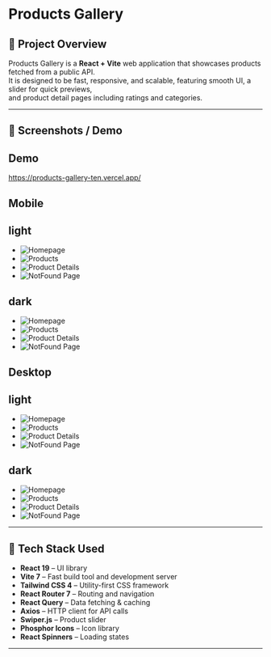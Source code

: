 # Products Gallery

## 📝 Project Overview

Products Gallery is a **React + Vite** web application that showcases products fetched from a public API.  
It is designed to be fast, responsive, and scalable, featuring smooth UI, a slider for quick previews,  
and product detail pages including ratings and categories.

---

## 📸 Screenshots / Demo

## Demo

https://products-gallery-ten.vercel.app/

## Mobile

## light

- ![Homepage](./screenshots/mobile/light%20mode/01.png)
- ![Products](./screenshots/mobile/light%20mode/02.png)
- ![Product Details](./screenshots/mobile/light%20mode/03.png)
- ![NotFound Page](./screenshots/mobile/light%20mode/04.png)

## dark

- ![Homepage](./screenshots/mobile/dark%20mode/01.png)
- ![Products](./screenshots/mobile/dark%20mode/02.png)
- ![Product Details](./screenshots/mobile/dark%20mode/03.png)
- ![NotFound Page](./screenshots/mobile/dark%20mode/04.png)

## Desktop

## light

- ![Homepage](./screenshots/desktop/light%20mode/01.png)
- ![Products](./screenshots/desktop/light%20mode/02.png)
- ![Product Details](./screenshots/desktop/light%20mode/03.png)
- ![NotFound Page](./screenshots/desktop/light%20mode/04.png)

## dark

- ![Homepage](./screenshots/desktop/dark%20mode/01.png)
- ![Products](./screenshots/desktop/dark%20mode/02.png)
- ![Product Details](./screenshots/desktop/dark%20mode/03.png)
- ![NotFound Page](./screenshots/desktop/dark%20mode/04.png)

---

## 🧱 Tech Stack Used

- **React 19** – UI library
- **Vite 7** – Fast build tool and development server
- **Tailwind CSS 4** – Utility-first CSS framework
- **React Router 7** – Routing and navigation
- **React Query** – Data fetching & caching
- **Axios** – HTTP client for API calls
- **Swiper.js** – Product slider
- **Phosphor Icons** – Icon library
- **React Spinners** – Loading states

---

